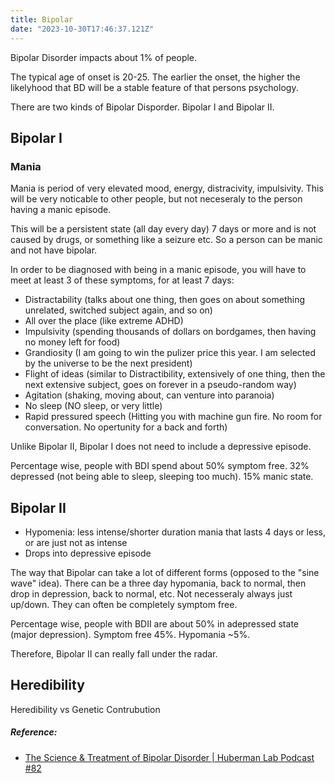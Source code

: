 ```yaml
---
title: Bipolar
date: "2023-10-30T17:46:37.121Z"
---
```


Bipolar Disorder impacts about 1% of people.

The typical age of onset is 20-25. The earlier the onset, the higher the likelyhood that BD will be a stable feature of that persons psychology.

There are two kinds of Bipolar Disporder. Bipolar I and Bipolar II.

## Bipolar I
### Mania 
Mania is period of very elevated mood, energy, distracivity, impulsivity. This will be very noticable to other people, but not neceseraly to the person having a manic episode.

This will be a persistent state (all day every day) 7 days or more and is not caused by drugs, or something like a seizure etc. So a person can be manic and not have bipolar.


In order to be diagnosed with being in a manic episode, you will have to meet at least 3 of these symptoms, for at least 7 days:
- Distractability (talks about one thing, then goes on about something unrelated, switched subject again, and so on)
- All over the place (like extreme ADHD)
- Impulsivity (spending thousands of dollars on bordgames, then having no money left for food)
- Grandiosity (I am going to win the pulizer price this year. I am selected by the universe to be the next president)
- Flight of ideas (similar to Distractibility, extensively of one thing, then the next extensive subject, goes on forever in a pseudo-random way)
- Agitation (shaking, moving about, can venture into paranoia)
- No sleep (NO sleep, or very little)
- Rapid pressured speech (Hitting you with machine gun fire. No room for conversation. No opertunity for a back and forth)

Unlike Bipolar II, Bipolar I does not need to include a depressive episode.

Percentage wise, people with BDI spend about 50% symptom free. 32% depressed (not being able to sleep, sleeping too much). 15% manic state.


## Bipolar II
- Hypomenia: less intense/shorter duration mania that lasts 4 days or less, or are just not as intense
- Drops into depressive episode


The way that Bipolar can take a lot of different forms (opposed to the "sine wave" idea). There can be a three day hypomania, back to normal, then drop in depression, back to normal, etc. Not necesseraly always just up/down.
They can often be completely symptom free. 

Percentage wise, people with BDII are about 50% in adepressed state (major depression). Symptom free 45%. Hypomania ~5%.

Therefore, Bipolar II can really fall under the radar.


## Heredibility
Heredibility vs Genetic Contrubution






##### Reference:
- [The Science & Treatment of Bipolar Disorder | Huberman Lab Podcast #82](https://www.youtube.com/watch?v=m_OazsImOiI&ab_channel=AndrewHuberman)


